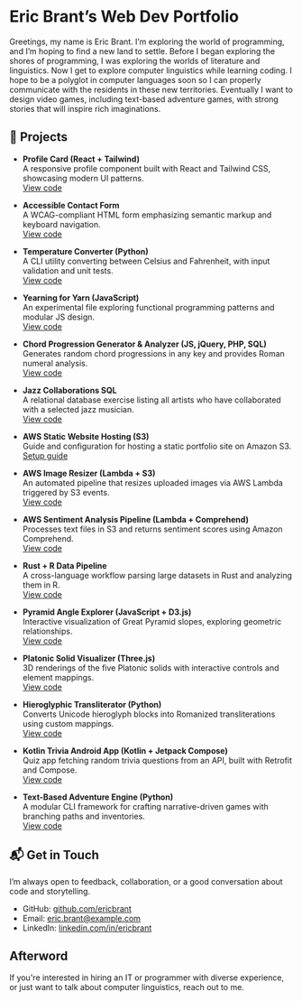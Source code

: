 # Eric Brant’s Web Dev Portfolio

Greetings, my name is Eric Brant. I’m exploring the world of programming, and I’m hoping to find a new land to settle. Before I began exploring the shores of programming, I was exploring the worlds of literature and linguistics. Now I get to explore computer linguistics while learning coding. I hope to be a polyglot in computer languages soon so I can properly communicate with the residents in these new territories. Eventually I want to design video games, including text-based adventure games, with strong stories that will inspire rich imaginations.

## 📁 Projects

- **Profile Card (React + Tailwind)**  
  A responsive profile component built with React and Tailwind CSS, showcasing modern UI patterns.  
  [View code](https://github.com/ericbrant/EricBrant/blob/main/profile_card_react.js)

- **Accessible Contact Form**  
  A WCAG-compliant HTML form emphasizing semantic markup and keyboard navigation.  
  [View code](https://github.com/ericbrant/EricBrant/blob/main/accessible_contact_form.html)

- **Temperature Converter (Python)**  
  A CLI utility converting between Celsius and Fahrenheit, with input validation and unit tests.  
  [View code](https://github.com/ericbrant/EricBrant/blob/main/temperature_converter.py)

- **Yearning for Yarn (JavaScript)**  
  An experimental file exploring functional programming patterns and modular JS design.  
  [View code](https://github.com/ericbrant/EricBrant/blob/main/yearningforyarn.js)

- **Chord Progression Generator & Analyzer (JS, jQuery, PHP, SQL)**  
  Generates random chord progressions in any key and provides Roman numeral analysis.  
  [View code](https://github.com/ericbrant/EricBrant/blob/main/chord_progression_generator.sql)

- **Jazz Collaborations SQL**  
  A relational database exercise listing all artists who have collaborated with a selected jazz musician.  
  [View code](https://github.com/ericbrant/EricBrant/blob/main/jazz_collaborations.sql)

- **AWS Static Website Hosting (S3)**  
  Guide and configuration for hosting a static portfolio site on Amazon S3.  
  [Setup guide](https://github.com/ericbrant/EricBrant/blob/main/aws_static_website_setup.md)

- **AWS Image Resizer (Lambda + S3)**  
  An automated pipeline that resizes uploaded images via AWS Lambda triggered by S3 events.  
  [View code](https://github.com/ericbrant/EricBrant/blob/main/aws_image_resizer.py)

- **AWS Sentiment Analysis Pipeline (Lambda + Comprehend)**  
  Processes text files in S3 and returns sentiment scores using Amazon Comprehend.  
  [View code](https://github.com/ericbrant/EricBrant/blob/main/aws_sentiment_analysis.py)

- **Rust + R Data Pipeline**  
  A cross-language workflow parsing large datasets in Rust and analyzing them in R.  
  [View code](https://github.com/ericbrant/EricBrant/blob/main/rust_r_pipeline.rs)

- **Pyramid Angle Explorer (JavaScript + D3.js)**  
  Interactive visualization of Great Pyramid slopes, exploring geometric relationships.  
  [View code](https://github.com/ericbrant/EricBrant/blob/main/pyramid_angle_explorer.js)

- **Platonic Solid Visualizer (Three.js)**  
  3D renderings of the five Platonic solids with interactive controls and element mappings.  
  [View code](https://github.com/ericbrant/EricBrant/blob/main/platonic_solid_visualizer.js)

- **Hieroglyphic Transliterator (Python)**  
  Converts Unicode hieroglyph blocks into Romanized transliterations using custom mappings.  
  [View code](https://github.com/ericbrant/EricBrant/blob/main/hieroglyphic_transliterator.py)

- **Kotlin Trivia Android App (Kotlin + Jetpack Compose)**  
  Quiz app fetching random trivia questions from an API, built with Retrofit and Compose.  
  [View code](https://github.com/ericbrant/EricBrant/blob/main/KotlinTriviaApp)

- **Text-Based Adventure Engine (Python)**  
  A modular CLI framework for crafting narrative-driven games with branching paths and inventories.  
  [View code](https://github.com/ericbrant/EricBrant/blob/main/text_adventure_engine.py)

## 📬 Get in Touch

I’m always open to feedback, collaboration, or a good conversation about code and storytelling.  
- GitHub: [github.com/ericbrant](https://github.com/ericbrant)  
- Email: eric.brant@example.com  
- LinkedIn: [linkedin.com/in/ericbrant](https://linkedin.com/in/ericbrant)

## Afterword

If you're interested in hiring an IT or programmer with diverse experience, or just want to talk about computer linguistics, reach out to me.
